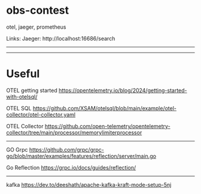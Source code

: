 # obs-contest
otel, jaeger, prometheus

Links:
Jaeger: http://localhost:16686/search

---


---

# Useful

OTEL getting started
https://opentelemetry.io/blog/2024/getting-started-with-otelsql/


OTEL SQL
https://github.com/XSAM/otelsql/blob/main/example/otel-collector/otel-collector.yaml

OTEL Collector
https://github.com/open-telemetry/opentelemetry-collector/tree/main/processor/memorylimiterprocessor

----

GO Grpc
https://github.com/grpc/grpc-go/blob/master/examples/features/reflection/server/main.go

Go Reflection
https://grpc.io/docs/guides/reflection/

---
kafka
https://dev.to/deeshath/apache-kafka-kraft-mode-setup-5nj